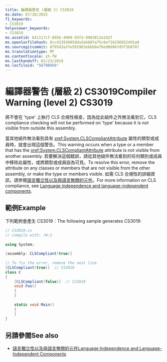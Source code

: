```yaml
---
title: 編譯器警告 (層級 2) CS3019
ms.date: 07/20/2015
f1_keywords:
- CS3019
helpviewer_keywords:
- CS3019
ms.assetid: b41117cf-8956-4989-93fd-9903812e2d2f
ms.openlocfilehash: 8cc43393605dda2ebb07a75c6ef16256852491a8
ms.sourcegitcommit: 8f95d3a37e591963ebbb9af6e90686fd5f3b8707
ms.translationtype: MT
ms.contentlocale: zh-TW
ms.lasthandoff: 02/23/2019
ms.locfileid: "56798956"
---
```

# <a name="compiler-warning-level-2-cs3019"></a><span data-ttu-id="cdb77-102">編譯器警告 (層級 2) CS3019</span><span class="sxs-lookup"><span data-stu-id="cdb77-102">Compiler Warning (level 2) CS3019</span></span>
<span data-ttu-id="cdb77-103">將不會在 'type' 上執行 CLS 合規性檢查，因為從此組件之外無法看到它。</span><span class="sxs-lookup"><span data-stu-id="cdb77-103">CLS compliance checking will not be performed on 'type' because it is not visible from outside this assembly.</span></span>  
  
 <span data-ttu-id="cdb77-104">當其他組件無法看到具有 <xref:System.CLSCompliantAttribute> 屬性的類型或成員時，就會出現這個警告。</span><span class="sxs-lookup"><span data-stu-id="cdb77-104">This warning occurs when a type or a member that has the <xref:System.CLSCompliantAttribute> attribute is not visible from another assembly.</span></span> <span data-ttu-id="cdb77-105">若要解決這個錯誤，請從其他組件無法看到的任何類別或成員中移除此屬性，或將類型或成員設為可見。</span><span class="sxs-lookup"><span data-stu-id="cdb77-105">To resolve this error, remove the attribute on any classes or members that are not visible from the other assembly, or make the type or members visible.</span></span> <span data-ttu-id="cdb77-106">如需 CLS 合規性的詳細資訊，請參閱[語言獨立性以及與語言無關的元件](../../standard/language-independence.md)。</span><span class="sxs-lookup"><span data-stu-id="cdb77-106">For more information on CLS compliance, see [Language independence and language-independent components](../../standard/language-independence.md).</span></span>
  
## <a name="example"></a><span data-ttu-id="cdb77-107">範例</span><span class="sxs-lookup"><span data-stu-id="cdb77-107">Example</span></span>  
 <span data-ttu-id="cdb77-108">下列範例會產生 CS3019：</span><span class="sxs-lookup"><span data-stu-id="cdb77-108">The following sample generates CS3019:</span></span>  
  
```csharp  
// CS3019.cs  
// compile with: /W:2  
  
using System;  
  
[assembly: CLSCompliant(true)]  
  
// To fix the error, remove the next line  
[CLSCompliant(true)]  // CS3019  
class C  
{  
    [CLSCompliant(false)]  // CS3019  
    void Foo()  
    {  
    }  
  
    static void Main()  
    {  
    }  
}  
```  
  
## <a name="see-also"></a><span data-ttu-id="cdb77-109">另請參閱</span><span class="sxs-lookup"><span data-stu-id="cdb77-109">See also</span></span>

- [<span data-ttu-id="cdb77-110">語言獨立性以及與語言無關的元件</span><span class="sxs-lookup"><span data-stu-id="cdb77-110">Language Independence and Language-Independent Components</span></span>](../../../docs/standard/language-independence-and-language-independent-components.md)
